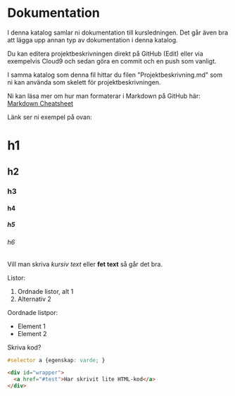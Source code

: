 # Dokumentation
I denna katalog samlar ni dokumentation till kursledningen. Det går även bra att lägga upp annan typ av dokumentation i denna katalog.

Du kan editera projektbeskrivningen direkt på GitHub (Edit) eller via exempelvis Cloud9 och sedan göra en commit och en push som vanligt.

I samma katalog som denna fil hittar du filen "Projektbeskrivning.md" som ni kan använda som skelett för projektbeskrivningen.

Ni kan läsa mer om hur man formaterar i Markdown på GitHub här: [Markdown Cheatsheet](https://github.com/adam-p/markdown-here/wiki/Markdown-Cheatsheet)

Länk ser ni exempel på ovan:

# h1
## h2
### h3
#### h4
##### h5
###### h6

Vill man skriva *kursiv text* eller **fet text** så går det bra.

Listor:

1. Ordnade listor, alt 1
2. Alternativ 2

Oordnade listpor:

* Element 1
* Element 2

Skriva kod?
```css
#selector a {egenskap: varde; }
```

```html
<div id="wrapper">
  <a href="#test">Har skrivit lite HTML-kod</a>
</div>
```
